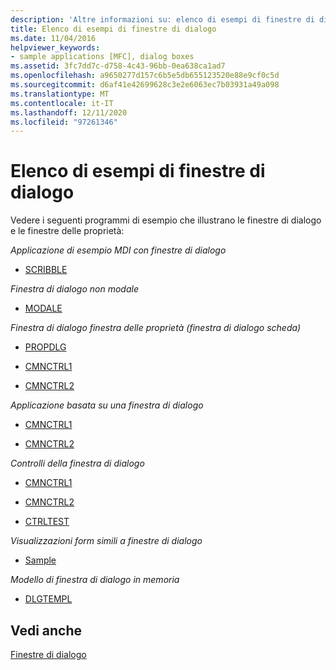```yaml
---
description: 'Altre informazioni su: elenco di esempi di finestre di dialogo'
title: Elenco di esempi di finestre di dialogo
ms.date: 11/04/2016
helpviewer_keywords:
- sample applications [MFC], dialog boxes
ms.assetid: 3fc7dd7c-d758-4c43-96bb-0ea638ca1ad7
ms.openlocfilehash: a9650277d157c6b5e5db655123520e88e9cf0c5d
ms.sourcegitcommit: d6af41e42699628c3e2e6063ec7b03931a49a098
ms.translationtype: MT
ms.contentlocale: it-IT
ms.lasthandoff: 12/11/2020
ms.locfileid: "97261346"
---
```

# <a name="dialog-sample-list"></a>Elenco di esempi di finestre di dialogo

Vedere i seguenti programmi di esempio che illustrano le finestre di dialogo e le finestre delle proprietà:

*Applicazione di esempio MDI con finestre di dialogo*

- [SCRIBBLE](../overview/visual-cpp-samples.md)

*Finestra di dialogo non modale*

- [MODALE](../overview/visual-cpp-samples.md)

*Finestra di dialogo finestra delle proprietà (finestra di dialogo scheda)*

- [PROPDLG](../overview/visual-cpp-samples.md)

- [CMNCTRL1](../overview/visual-cpp-samples.md)

- [CMNCTRL2](../overview/visual-cpp-samples.md)

*Applicazione basata su una finestra di dialogo*

- [CMNCTRL1](../overview/visual-cpp-samples.md)

- [CMNCTRL2](../overview/visual-cpp-samples.md)

*Controlli della finestra di dialogo*

- [CMNCTRL1](../overview/visual-cpp-samples.md)

- [CMNCTRL2](../overview/visual-cpp-samples.md)

- [CTRLTEST](../overview/visual-cpp-samples.md)

*Visualizzazioni form simili a finestre di dialogo*

- [Sample](../overview/visual-cpp-samples.md)

*Modello di finestra di dialogo in memoria*

- [DLGTEMPL](../overview/visual-cpp-samples.md)

## <a name="see-also"></a>Vedi anche

[Finestre di dialogo](dialog-boxes.md)
